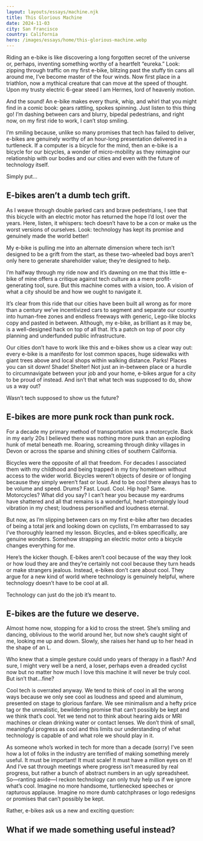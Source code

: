 ```yaml
---
layout: layouts/essays/machine.njk
title: This Glorious Machine
date: 2024-11-03
city: San Francisco
country: California
hero: /images/essays/home/this-glorious-machine.webp
---
```


<p class="intro">Riding an e-bike is like discovering a long forgotten secret of the universe or, perhaps, inventing something worthy of a heartfelt “eureka.” Look: zipping through traffic on my first e-bike, blitzing past the stuffy tin cans all around me, I’ve become master of the four winds. Now first place in a triathlon, now a mythical creature that can move at the speed of thought. Upon my trusty electric 6-gear steed I am Hermes, lord of heavenly motion.</p>

And the sound! An e-bike makes every thunk, whip, and whirl that you might find in a comic book: gears rattling, spokes spinning. Just listen to this thing go! I’m dashing between cars and blurry, bipedal pedestrians, and right now, on my first ride to work, I can’t stop smiling.

I’m smiling because, unlike so many promises that tech has failed to deliver, e-bikes are genuinely worthy of an hour-long presentation delivered in a turtleneck. If a computer is a bicycle for the mind, then an e-bike is a bicycle for our bicycles, a wonder of micro-mobility as they reimagine our relationship with our bodies and our cities and even with the future of technology itself.

Simply put...


## E-bikes aren’t a dumb tech grift.

<p class="intro">As I weave through double parked cars and brave pedestrians, I see that this bicycle with an electric motor has returned the hope I’d lost over the years. Here, listen, it whispers: tech doesn’t have to be a con or make us the worst versions of ourselves. Look: technology has kept its promise and genuinely made the world better!</p>

My e-bike is pulling me into an alternate dimension where tech isn’t designed to be a grift from the start, as these two-wheeled bad boys aren’t only here to generate shareholder value; they’re designed to help.

I’m halfway through my ride now and it’s dawning on me that this little e-bike of mine offers a critique against tech culture as a mere profit-generating tool, sure. But this machine comes with a vision, too. A vision of what a city should be and how we ought to navigate it.

It’s clear from this ride that our cities have been built all wrong as for more than a century we’ve incentivized cars to segment and separate our country into human-free zones and endless freeways with generic, Lego-like blocks copy and pasted in between. Although, my e-bike, as brilliant as it may be, is a well-designed hack on top of all that. It’s a patch on top of poor city planning and underfunded public infrastructure.

Our cities don’t have to work like this and e-bikes show us a clear way out: every e-bike is a manifesto for lost common spaces, huge sidewalks with giant trees above and local shops within walking distance. Parks! Places you can sit down! Shade! Shelter! Not just an in-between place or a hurdle to circumnavigate between your job and your home, e-bikes argue for a city to be proud of instead. And isn’t that what tech was supposed to do, show us a way out?

Wasn’t tech supposed to show us the future?


## E-bikes are more punk rock than punk rock.

<p class="intro">For a decade my primary method of transportation was a motorcycle. Back in my early 20s I believed there was nothing more punk than an exploding hunk of metal beneath me. Roaring, screaming through dinky villages in Devon or across the sparse and shining cities of southern California.</p>

Bicycles were the opposite of all that freedom. For decades I associated them with my childhood and being trapped in my tiny hometown without access to the wider world. Bicycles weren’t objects of desire or of longing because they simply weren’t fast or loud. And to be cool there always has to be volume and speed. Drums? Fast. Loud. Cool. Hip hop? Same. Motorcycles? What did you say? I can’t hear you because my eardrums have shattered and all that remains is a wonderful, heart-stompingly loud vibration in my chest; loudness personified and loudness eternal.

But now, as I’m slipping between cars on my first e-bike after two decades of being a total jerk and looking down on cyclists, I’m embarrassed to say I’ve thoroughly learned my lesson. Bicycles, and e-bikes specifically, are genuine wonders. Somehow strapping an electric motor onto a bicycle changes everything for me.

Here’s the kicker though. E-bikes aren’t cool because of the way they look or how loud they are and they’re certainly not cool because they turn heads or make strangers jealous. Instead, e-bikes don’t care about cool. They argue for a new kind of world where technology is genuinely helpful, where technology doesn’t have to be cool at all.

Technology can just do the job it’s meant to.


## E-bikes are the future we deserve.

<p class="intro">Almost home now, stopping for a kid to cross the street. She’s smiling and dancing, oblivious to the world around her, but now she’s caught sight of me, looking me up and down. Slowly, she raises her hand up to her head in the shape of an L.</p>

Who knew that a simple gesture could undo years of therapy in a flash? And sure, I might very well be a nerd, a loser, perhaps even a dreaded cyclist now but no matter how much I love this machine it will never be truly cool. But isn’t that...fine?

Cool tech is overrated anyway. We tend to think of cool in all the wrong ways because we only see cool as loudness and speed and aluminum, presented on stage to glorious fanfare. We see minimalism and a hefty price tag or the unrealistic, bewildering promise that can’t possibly be kept and we think that’s cool. Yet we tend not to think about hearing aids or MRI machines or clean drinking water or contact lenses. We don’t think of small, meaningful progress as cool and this limits our understanding of what technology is capable of and what role we should play in it.

As someone who’s worked in tech for more than a decade (sorry) I’ve seen how a lot of folks in the industry are terrified of making something merely useful. It must be important! It must scale! It must have a million eyes on it! And I’ve sat through meetings where progress isn’t measured by real progress, but rather a bunch of abstract numbers in an ugly spreadsheet. So—ranting aside—I reckon technology can only truly help us if we ignore what’s cool. Imagine no more handsome, turtlenecked speeches or rapturous applause. Imagine no more dumb catchphrases or logo redesigns or promises that can’t possibly be kept.

Rather, e-bikes ask us a new and exciting question:

## What if we made something useful instead?
